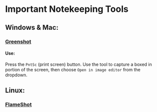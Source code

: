 
# Important Notekeeping Tools

## Windows & Mac:

### [Greenshot](https://getgreenshot.org/help/#screenshot)
#### Use:
Press the `PntSc` (print screen) button. Use the tool to capture a boxed in portion of the screen, then choose `Open in image editor` from the dropdown.

## Linux:

### [FlameShot](https://github.com/flameshot-org/flameshot)

